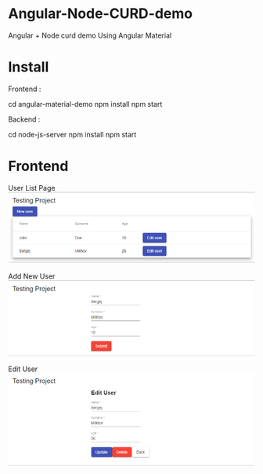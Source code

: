 # Angular-Node-CURD-demo
 Angular + Node curd demo
 Using Angular Material

 # Install
 
 Frontend : 

 cd angular-material-demo
 npm install
 npm start

 Backend :

 cd node-js-server
 npm install
 npm start


 # Frontend

 User List Page
 <img src="list.png"/>

 Add New User
 <img src="add.png"/>

 Edit User
 <img src="edit.png"/>
